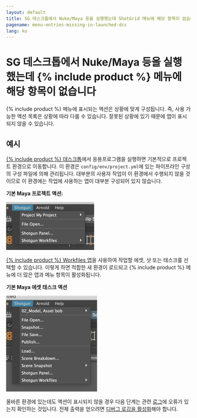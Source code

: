 ```yaml
---
layout: default
title: SG 데스크톱에서 Nuke/Maya 등을 실행했는데 ShotGrid 메뉴에 해당 항목이 없습니다
pagename: menu-entries-missing-in-launched-dcc
lang: ko
---
```


# SG 데스크톱에서 Nuke/Maya 등을 실행했는데 {% include product %} 메뉴에 해당 항목이 없습니다

{% include product %} 메뉴에 표시되는 액션은 상황에 맞게 구성됩니다. 즉, 사용 가능한 액션 목록은 상황에 따라 다를 수 있습니다.
잘못된 상황에 있기 때문에 앱이 표시되지 않을 수 있습니다.

## 예시

[{% include product %} 데스크톱](https://support.shotgunsoftware.com/hc/ko/articles/219039818)에서 응용프로그램을 실행하면 기본적으로 프로젝트 환경으로 이동합니다. 이 환경은 `config/env/project.yml`에 있는 파이프라인 구성의 구성 파일에 의해 관리됩니다. 대부분의 사용자 작업이 이 환경에서 수행되지 않을 것이므로 이 환경에는 작업에 사용하는 앱이 대부분 구성되어 있지 않습니다.

**기본 Maya 프로젝트 액션:**

![{% include product %} 메뉴 프로젝트 액션](images/shotgun-menu-project-actions.png)

[{% include product %} Workfiles 앱](https://support.shotgunsoftware.com/hc/ko/articles/219033088-Your-Work-Files)을 사용하여 작업할 에셋, 샷 또는 태스크를 선택할 수 있습니다. 이렇게 하면 적합한 새 환경이 로드되고 {% include product %} 메뉴에 더 많은 앱과 메뉴 항목이 활성화됩니다.

**기본 Maya 에셋 태스크 액션**

![{% include product %} 메뉴 프로젝트 액션](images/shotgun-menu-asset-step-actions.png)

올바른 환경에 있는데도 액션이 표시되지 않을 경우 다음 단계는 관련 [로그](where-are-my-log-files.md)에 오류가 있는지 확인하는 것입니다.
전체 출력을 얻으려면 [디버그 로깅을 활성화](turn-debug-logging-on.md)해야 합니다.

